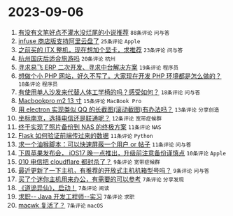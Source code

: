 # 2023-09-06

1. [有没有文笔好点不灌水没烂尾的小说推荐](https://www.v2ex.com/t/971268) `88条评论` `问与答`
1. [infuse 商店版支持阿里云盘了](https://www.v2ex.com/t/971269) `25条评论` `Apple`
1. [之前买的 ITX 整机，现在想加个显卡，求推荐](https://www.v2ex.com/t/971258) `23条评论` `问与答`
1. [杭州国庆后适合旅游吗](https://www.v2ex.com/t/971277) `20条评论` `杭州`
1. [寻求易飞 ERP 二次开发、寻求中台解决方案](https://www.v2ex.com/t/971279) `19条评论` `程序员`
1. [想做个小 PHP 网站，好久不写了。大家现在开发 PHP 环境都是怎么做的？](https://www.v2ex.com/t/971289) `18条评论` `程序员`
1. [有使用单人沙发来代替人体工学椅的吗？感受如何？](https://www.v2ex.com/t/971265) `18条评论` `问与答`
1. [Macbookpro m2 13 寸](https://www.v2ex.com/t/971261) `15条评论` `MacBook Pro`
1. [用 electron 实现类似 QQ 的长截图(滚动截图)有办法吗？](https://www.v2ex.com/t/971286) `13条评论` `分享创造`
1. [坐标南京，选择电信还是联通呢？](https://www.v2ex.com/t/971282) `12条评论` `宽带症候群`
1. [终于实现了照片备份到 NAS 的终极方案](https://www.v2ex.com/t/971308) `11条评论` `NAS`
1. [Flask 如何验证前端传过来的数据](https://www.v2ex.com/t/971283) `11条评论` `Python`
1. [求一个油猴脚本：可以快速屏蔽一个用户 or 帖子](https://www.v2ex.com/t/971259) `11条评论` `问与答`
1. [下周苹果发布会， iOS17 晚一点推出，升级前注意备份谨慎点](https://www.v2ex.com/t/971276) `10条评论` `Apple`
1. [010 电信把 cloudflare 都封杀了？](https://www.v2ex.com/t/971284) `9条评论` `宽带症候群`
1. [最近更新了一下主机，有推荐的开放式主机机箱型号吗？](https://www.v2ex.com/t/971278) `9条评论` `问与答`
1. [买了个迷你主机用来办公，有需要的可以参考](https://www.v2ex.com/t/971309) `7条评论` `分享发现`
1. [《道诡异仙》，启动！](https://www.v2ex.com/t/971296) `7条评论` `阅读`
1. [求职-- Java 开发工程师--实习](https://www.v2ex.com/t/971275) `7条评论` `求职`
1. [macwk 复活了？](https://www.v2ex.com/t/971267) `7条评论` `macOS`
